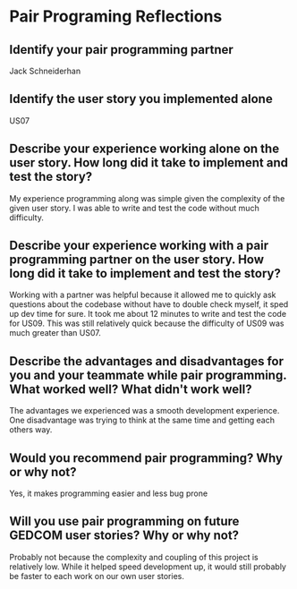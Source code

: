 # Pair Programing Reflections

## Identify your pair programming partner

Jack Schneiderhan

## Identify the user story you implemented alone

US07

## Describe your experience working alone on the user story. How long did it take to implement and test the story?

My experience programming along was simple given the complexity of the given user story. I was able to write and test the code without much difficulty.

## Describe your experience working with a pair programming partner on the user story. How long did it take to implement and test the story?

Working with a partner was helpful because it allowed me to quickly ask questions about the codebase without have to double check myself, it sped up dev time for sure. It took me about 12 minutes to write and test the code for US09. This was still relatively quick because the difficulty of US09 was much greater than US07.

## Describe the advantages and disadvantages for you and your teammate while pair programming. What worked well? What didn't work well?

The advantages we experienced was a smooth development experience. One disadvantage was trying to think at the same time and getting each others way.

## Would you recommend pair programming? Why or why not?

Yes, it makes programming easier and less bug prone

## Will you use pair programming on future GEDCOM user stories? Why or why not?

Probably not because the complexity and coupling of this project is relatively low. While it helped speed development up, it would still probably be faster to each work on our own user stories.
